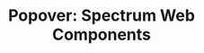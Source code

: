 ---
layout: examples.njk
title: 'Popover: Spectrum Web Components'
displayName: Popover
componentName: popover
tags:
  - component-examples
---